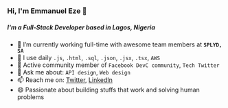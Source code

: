 ### Hi, I'm Emmanuel Eze 👋

##### I'm a Full-Stack Developer based in Lagos, Nigeria

- 🔭 I’m currently working full-time with awesome team members at **`SPLYD, SA`**
- 🌱 I use daily `.js`, `.html`, `.sql`, `.json`, `.jsx`, `.tsx`, `AWS`
- 👯 Active community member of `Facebook DevC community`, `Tech Twitter`
- 💬 Ask me about: `API design`, `Web design`
- 📫 Reach me on: [Twitter](https://twitter.com/chinazoemmanuel), [LinkedIn](https://www.linkedin.com/in/emmanuel-eze-99026a163)
- 😄 Passionate about building stuffs that work and solving human problems
